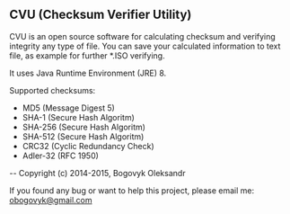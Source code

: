 CVU (Checksum Verifier Utility)
---
CVU is an open source software for calculating checksum and verifying integrity any type of file. You can save your calculated information to text file, as example for further *.ISO verifying.

It uses Java Runtime Environment (JRE) 8.

Supported checksums:
- MD5 (Message Digest 5)
- SHA-1 (Secure Hash Algoritm)
- SHA-256 (Secure Hash Algoritm)
- SHA-512 (Secure Hash Algoritm)
- CRC32 (Cyclic Redundancy Check)
- Adler-32 (RFC 1950)

--
Copyright (c) 2014-2015, Bogovyk Oleksandr

If you found any bug or want to help this project, please email me: obogovyk@gmail.com

